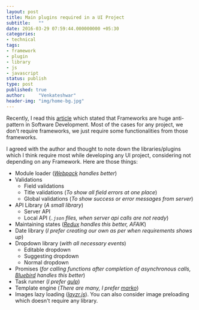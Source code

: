 ```yaml
---
layout: post
title: Main plugins required in a UI Project
subtitle:   ""
date: 2016-03-29 07:59:44.000000000 +05:30
categories:
- technical
tags:
- framework
- plugin
- library
- js
- javascript
status: publish
type: post
published: true
author:     "Venkateshwar"
header-img: "img/home-bg.jpg"
---
```


Recently, I read this [article](http://www.catonmat.net/blog/frameworks-dont-make-sense/) which stated that Frameworks are huge anti-pattern in Software Development. Most of the cases for any project, we don't require frameworks, we just require some functionalities from those frameworks. 

I agreed with the author and thought to note down the libraries/plugins which I think require most while developing any UI project, considering not depending on any Framework. Here are those things:

- Module loader (_[Webpack](https://webpack.github.io/) handles better_)
- Validations
	- Field validations
	- Title validations (_To show all field errors at one place_)
	- Global validations (_To show success or error messages from server_)
- API Library (_A small library_)
	- Server API
	- Local API (_`.json` files, when server api calls are not ready_)
- Maintaining states (_[Redux](https://github.com/reactjs/redux) handles this better, AFAIK_)
- Date library (_I prefer creating our own as per when requirements shows up_)
- Dropdown library (_with all necessary events_)
	- Editable dropdown
	- Suggesting dropdown
	- Normal dropdown
- Promises (_for calling functions after completion of asynchronous calls, [Bluebird](https://github.com/petkaantonov/bluebird) handles this better_)
- Task runner (_I prefer [gulp](http://gulpjs.com/)_)
- Template engine (_There are many, I prefer [marko](https://github.com/marko-js/marko)_)
- Images lazy loading (_[layzr.js](http://callmecavs.com/layzr.js/)_). You can also consider image preloading which doesn't require any library.
